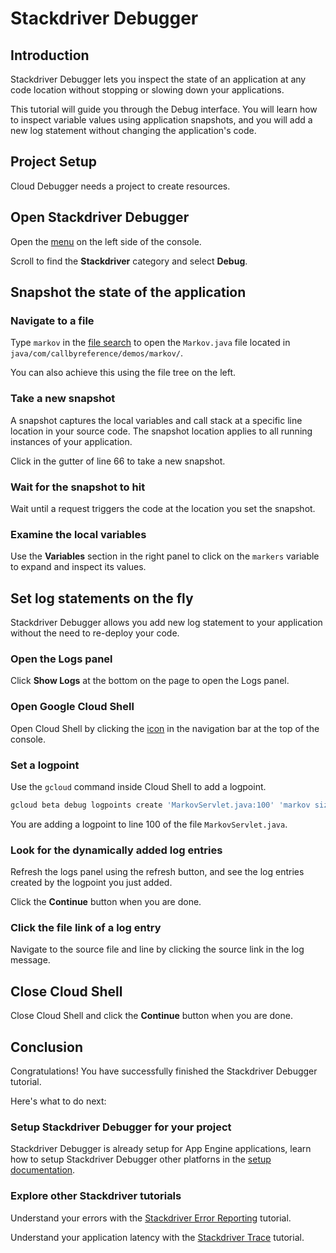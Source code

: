 # Stackdriver Debugger

## Introduction

Stackdriver Debugger lets you inspect the state of an application at any code
location without stopping or slowing down your applications.

This tutorial will guide you through the Debug interface. You will learn how to
inspect variable values using application snapshots, and you will add a new log
statement without changing the application's code.

## Project Setup

Cloud Debugger needs a project to create resources.

<walkthrough-project-setup></walkthrough-project-setup>

## Open Stackdriver Debugger

Open the [menu][spotlight-console-menu] on the left side of the console.

Scroll to find the **Stackdriver** category and select **Debug**.

<walkthrough-menu-navigation sectionId="DEBUG_SECTION"></walkthrough-menu-navigation>

## Snapshot the state of the application

### Navigate to a file

Type `markov` in the [file search][spotlight-file-search] to open the
`Markov.java` file located in `java/com/callbyreference/demos/markov/`.

You can also achieve this using the file tree on the left.

### Take a new snapshot

A snapshot captures the local variables and call stack at a specific line
location in your source code. The snapshot location applies to all running
instances of your application.

Click in the gutter of line 66 to take a new snapshot.

### Wait for the snapshot to hit

Wait until a request triggers the code at the location you set the snapshot.

### Examine the local variables

Use the **Variables** section in the right panel to click on the `markers`
variable to expand and inspect its values.

## Set log statements on the fly

Stackdriver Debugger allows you add new log statement to your application
without the need to re-deploy your code.

### Open the Logs panel

Click **Show Logs** at the bottom on the page to open the Logs panel.

### Open Google Cloud Shell

Open Cloud Shell by clicking the <walkthrough-cloud-shell-icon/>
[icon](walkthrough://spotlight-pointer?spotlightId=devshell-activate-button) in
the navigation bar at the top of the console.

### Set a logpoint

Use the `gcloud` command inside Cloud Shell to add a logpoint.

```bash
gcloud beta debug logpoints create 'MarkovServlet.java:100' 'markov size is {this.markov.n}'
```

You are adding a logpoint to line 100 of the file `MarkovServlet.java`.

### Look for the dynamically added log entries

Refresh the logs panel using the refresh button, and see the log entries created
by the logpoint you just added.

Click the **Continue** button when you are done.

### Click the file link of a log entry

Navigate to the source file and line by clicking the source link in the log
message.

## Close Cloud Shell

Close Cloud Shell and click the **Continue** button when you are done.

## Conclusion

Congratulations! You have successfully finished the Stackdriver Debugger
tutorial.

<walkthrough-conclusion-trophy></walkthrough-conclusion-trophy>

Here's what to do next:

### Setup Stackdriver Debugger for your project

Stackdriver Debugger is already setup for App Engine applications, learn how to
setup Stackdriver Debugger other platforns in the [setup
documentation][debug-setup].

### Explore other Stackdriver tutorials

Understand your errors with the [Stackdriver Error
Reporting][error-reporting-tutorial] tutorial.

Understand your application latency with the [Stackdriver Trace][trace-tutorial]
tutorial.

[debug-setup]: https://cloud.google.com/debugger/docs/how-to
[error-reporting-tutorial]: https://cloud.google.com/error-reporting/docs/quickstart
[trace-tutorial]: https://cloud.google.com/trace/docs/quickstart
[spotlight-console-menu]: walkthrough://spotlight-pointer?spotlightId=console-nav-menu
[spotlight-file-search]: walkthrough://spotlight-pointer?cssSelector=.p6n-clouddiag-debug-search-box-container
